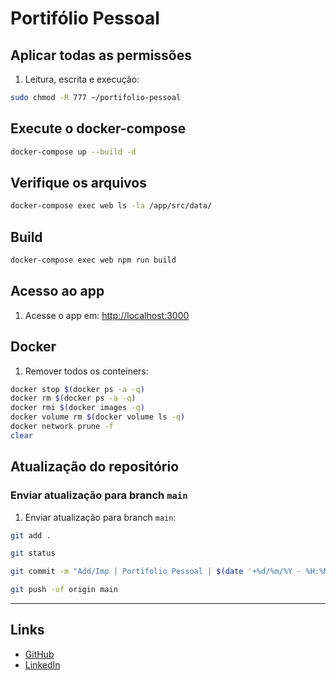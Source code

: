 # Portifólio Pessoal

## Aplicar todas as permissões

1. Leitura, escrita e execução:

```bash
sudo chmod -R 777 ~/portifolio-pessoal
```

## Execute o docker-compose

```bash
docker-compose up --build -d
```

## Verifique os arquivos

```bash
docker-compose exec web ls -la /app/src/data/
```

## Build

```bash
docker-compose exec web npm run build
```

## Acesso ao app

1. Acesse o app em: [http://localhost:3000](http://localhost:3000)

## Docker

1. Remover todos os conteiners:

```bash
docker stop $(docker ps -a -q)
docker rm $(docker ps -a -q)
docker rmi $(docker images -q)
docker volume rm $(docker volume ls -q)
docker network prune -f
clear
```

## Atualização do repositório

### Enviar atualização para branch `main`

1. Enviar atualização para branch `main`:

```bash
git add .

git status

git commit -m "Add/Imp | Portifolio Pessoal | $(date '+%d/%m/%Y - %H:%M:%S')"

git push -uf origin main
```

---

## Links

- [GitHub](https://github.com/dominguesrenan/portifolio-pessoal)
- [LinkedIn](https://www.linkedin.com/in/renan-domingues-4808b2172/)